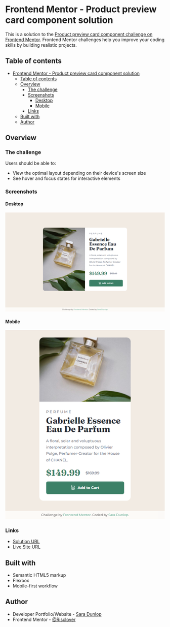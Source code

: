 # Frontend Mentor - Product preview card component solution

This is a solution to the [Product preview card component challenge on Frontend Mentor](https://www.frontendmentor.io/challenges/product-preview-card-component-GO7UmttRfa). Frontend Mentor challenges help you improve your coding skills by building realistic projects.

## Table of contents

- [Frontend Mentor - Product preview card component solution](#frontend-mentor---product-preview-card-component-solution)
  - [Table of contents](#table-of-contents)
  - [Overview](#overview)
    - [The challenge](#the-challenge)
    - [Screenshots](#screenshots)
      - [Desktop](#desktop)
      - [Mobile](#mobile)
    - [Links](#links)
  - [Built with](#built-with)
  - [Author](#author)

## Overview

### The challenge

Users should be able to:

- View the optimal layout depending on their device's screen size
- See hover and focus states for interactive elements

### Screenshots

#### Desktop

![](./images/desktop_screenshot.png)

#### Mobile

![](./images/mobile_screenshot.png)

### Links

- [Solution URL](https://your-solution-url.com)
- [Live Site URL](https://risclover.github.io/product-preview-card-component/)

## Built with

- Semantic HTML5 markup
- Flexbox
- Mobile-first workflow

## Author

- Developer Portfolio/Website - [Sara Dunlop](https://risclover.github.io)
- Frontend Mentor - [@Risclover](https://www.frontendmentor.io/profile/Risclover)
